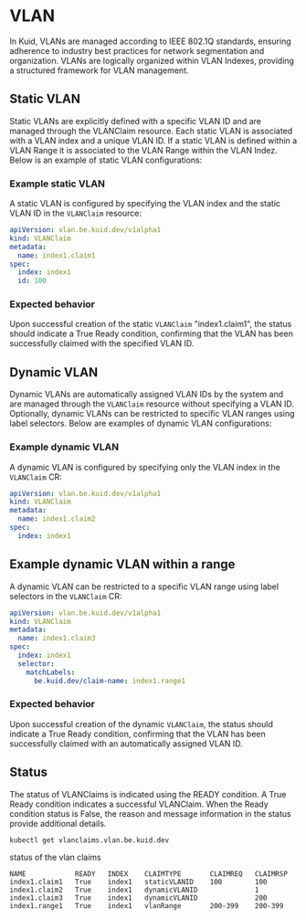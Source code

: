 # VLAN

In Kuid, VLANs are managed according to IEEE 802.1Q standards, ensuring adherence to industry best practices for network segmentation and organization. VLANs are logically organized within VLAN Indexes, providing a structured framework for VLAN management.

## Static VLAN

Static VLANs are explicitly defined with a specific VLAN ID and are managed through the VLANClaim resource. Each static VLAN is associated with a VLAN index and a unique VLAN ID. If a static VLAN is defined within a VLAN Range it is associated to the VLAN Range within the VLAN Indez. Below is an example of static VLAN configurations:

### Example static VLAN

A static VLAN is configured by specifying the VLAN index and the static VLAN ID in the `VLANClaim` resource:

```yaml
apiVersion: vlan.be.kuid.dev/v1alpha1
kind: VLANClaim
metadata:
  name: index1.claim1
spec:
  index: index1
  id: 100
```

### Expected behavior

Upon successful creation of the static `VLANClaim` "index1.claim1", the status should indicate a True Ready condition, confirming that the VLAN has been successfully claimed with the specified VLAN ID.

## Dynamic VLAN

Dynamic VLANs are automatically assigned VLAN IDs by the system and are managed through the `VLANClaim` resource without specifying a VLAN ID. Optionally, dynamic VLANs can be restricted to specific VLAN ranges using label selectors. Below are examples of dynamic VLAN configurations:

### Example dynamic VLAN

A dynamic VLAN is configured by specifying only the VLAN index in the `VLANClaim` CR:

```yaml
apiVersion: vlan.be.kuid.dev/v1alpha1
kind: VLANClaim
metadata:
  name: index1.claim2
spec:
  index: index1
```

## Example dynamic VLAN within a range

A dynamic VLAN can be restricted to a specific VLAN range using label selectors in the `VLANClaim` CR:

```yaml
apiVersion: vlan.be.kuid.dev/v1alpha1
kind: VLANClaim
metadata:
  name: index1.claim3
spec:
  index: index1
  selector:
    matchLabels:
      be.kuid.dev/claim-name: index1.range1
```

### Expected behavior

Upon successful creation of the dynamic `VLANClaim`, the status should indicate a True Ready condition, confirming that the VLAN has been successfully claimed with an automatically assigned VLAN ID.

## Status

The status of VLANClaims is indicated using the READY condition. A True Ready condition indicates a successful VLANClaim. When the Ready condition status is False, the reason and message information in the status provide additional details.

```
kubectl get vlanclaims.vlan.be.kuid.dev
```

status of the vlan claims

```
NAME            READY   INDEX    CLAIMTYPE       CLAIMREQ   CLAIMRSP
index1.claim1   True    index1   staticVLANID    100        100
index1.claim2   True    index1   dynamicVLANID              1
index1.claim3   True    index1   dynamicVLANID              200
index1.range1   True    index1   vlanRange       200-399    200-399
```

